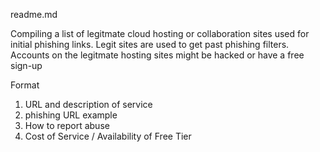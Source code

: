 readme.md

Compiling a list of legitmate cloud hosting or collaboration sites used for initial phishing links.
Legit sites are used to get past phishing filters.
Accounts on the legitmate hosting sites might be hacked or have a free sign-up

Format
1. URL and description of service
2. phishing URL example
3. How to report abuse 
4. Cost of Service / Availability of Free Tier
